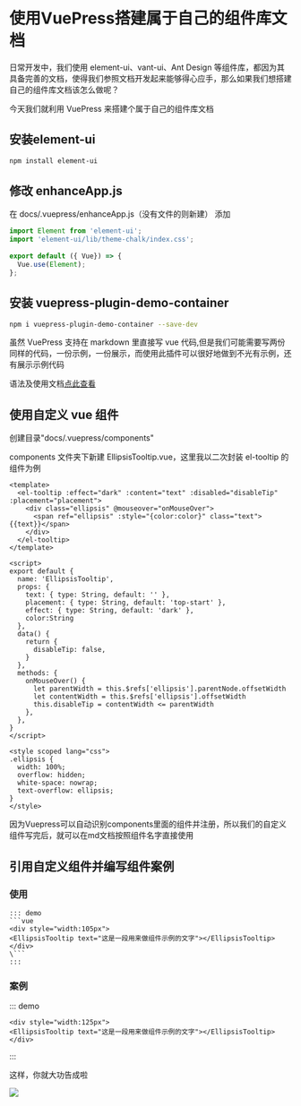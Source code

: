 # 使用VuePress搭建属于自己的组件库文档

日常开发中，我们使用 element-ui、vant-ui、Ant Design 等组件库，都因为其具备完善的文档，使得我们参照文档开发起来能够得心应手，那么如果我们想搭建自己的组件库文档该怎么做呢？

今天我们就利用 VuePress 来搭建个属于自己的组件库文档

## 安装element-ui
```sh
npm install element-ui
```


## 修改 enhanceApp.js
在 docs/.vuepress/enhanceApp.js（没有文件的则新建） 添加

```js
import Element from 'element-ui';
import 'element-ui/lib/theme-chalk/index.css';
 
export default ({ Vue}) => {
  Vue.use(Element);
};
```

## 安装 vuepress-plugin-demo-container

```sh
npm i vuepress-plugin-demo-container --save-dev
```

虽然 VuePress 支持在 markdown 里直接写 vue 代码,但是我们可能需要写两份同样的代码，一份示例，一份展示，而使用此插件可以很好地做到不光有示例，还有展示示例代码

语法及使用文档[点此查看](https://docs.chenjianhui.site/vuepress-plugin-demo-container/zh/started.html#%E4%BD%BF%E7%94%A8)


## 使用自定义 vue 组件

创建目录"docs/.vuepress/components"

components 文件夹下新建 EllipsisTooltip.vue，这里我以二次封装 el-tooltip 的组件为例

```vue
<template>
  <el-tooltip :effect="dark" :content="text" :disabled="disableTip" :placement="placement">
    <div class="ellipsis" @mouseover="onMouseOver">
      <span ref="ellipsis" :style="{color:color}" class="text">{{text}}</span>
    </div>
  </el-tooltip>
</template>

<script>
export default {
  name: 'EllipsisTooltip',
  props: {
    text: { type: String, default: '' },
    placement: { type: String, default: 'top-start' },
    effect: { type: String, default: 'dark' },
    color:String
  },
  data() {
    return {
      disableTip: false,
    }
  },
  methods: {
    onMouseOver() {
      let parentWidth = this.$refs['ellipsis'].parentNode.offsetWidth
      let contentWidth = this.$refs['ellipsis'].offsetWidth
      this.disableTip = contentWidth <= parentWidth
    },
  },
}
</script>

<style scoped lang="css">
.ellipsis {
  width: 100%;
  overflow: hidden;
  white-space: nowrap;
  text-overflow: ellipsis;
}
</style>
```

因为Vuepress可以自动识别components里面的组件并注册，所以我们的自定义组件写完后，就可以在md文档按照组件名字直接使用

## 引用自定义组件并编写组件案例

### 使用
```
::: demo
```vue
<div style="width:105px">
<EllipsisTooltip text="这是一段用来做组件示例的文字"></EllipsisTooltip>
</div>
\```
:::
```

### 案例
::: demo
```vue
<div style="width:125px">
<EllipsisTooltip text="这是一段用来做组件示例的文字"></EllipsisTooltip>
</div>
```
:::

这样，你就大功告成啦

![](https://gitee.com/lj107571/imgformd/raw/master/20220222155941.png)

